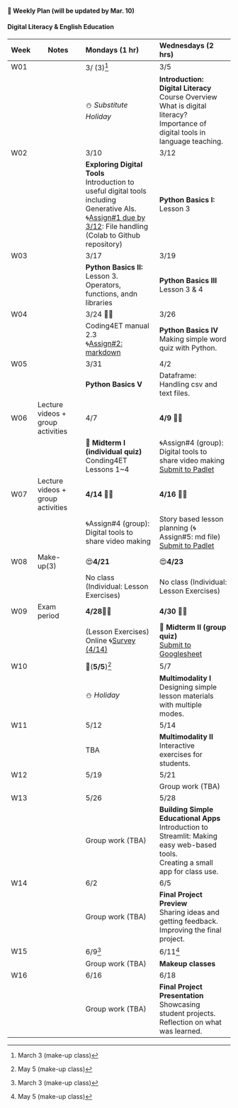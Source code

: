 #### 🌱 **Weekly Plan (will be updated by Mar. 10)**

#### Digital Literacy & English Education

| Week | Notes | Mondays (1 hr) | Wednesdays (2 hrs) | 
|------|------|:----------|:--------|
|W01||3/ (3)[^1]|3/5|
|      |      |⛄ _Substitute Holiday_| **Introduction: Digital Literacy** <br> Course Overview <br> What is digital literacy? <br> Importance of digital tools in language teaching.  |
|W02||3/10|3/12|
|   || **Exploring Digital Tools** <br> Introduction to useful digital tools including Generative AIs. <br>🌀[Assign#1 due by 3/12](https://github.com/MK316/Coding4ET/blob/main/Lessons/Ex2.md): File handling (Colab to Github repository) |**Python Basics I:** Lesson 3  |       
| W03||3/17 |3/19|
|     ||  **Python Basics II:** <br>Lesson 3. Operators, functions, andn libraries  | **Python Basics III** Lesson 3 & 4 |       
|W04||3/24 🐳💙 |3/26|
|      || Coding4ET manual 2.3 <br>🌀[Assign#2: markdown](https://github.com/MK316/Coding4ET/blob/main/Lessons/Lesson02-3.md) | **Python Basics IV** Making simple word quiz with Python. |       
|W05||3/31 |4/2|
|      || **Python Basics V**| Dataframe: Handling csv and text files. |       
|W06|Lecture videos + group activities|4/7|**4/9** 🐳💙 |
|      | |  📌 **Midterm I (individual quiz)** <br> Conding4ET Lessons 1~4 | 🌀Assign#4 (group): Digital tools to share video making<br>[Submit to Padlet](https://padlet.com/mirankim316/s25_dlee) |
|W07|Lecture videos + group activities|**4/14** 🐳💙 |**4/16** 🐳💙 |
|      | |🌀Assign#4 (group): Digital tools to share video making| Story based lesson planning (🌀Assign#5: md file)<br>[Submit to Padlet](https://padlet.com/mirankim316/s25_dlee)|     
| W08|Make-up(3)|😍**4/21**  |😍**4/23**|
|     | |  No class (Individual: Lesson Exercises)   |No class (Individual: Lesson Exercises) |       
|W09|Exam period|**4/28**🐳💙 |**4/30** 🐳💙 |
|      || (Lesson Exercises) <br>Online 🌀[Survey (4/14)](https://forms.gle/RAcEev4ZoqkcPQK86)  |📌 **Midterm II (group quiz)**<br>[Submit to Googlesheet](https://docs.google.com/spreadsheets/d/1z2uYvH-foo3BZ6a4_T80TK7HOQbIJIYIUe5SWOEaGyk/edit?usp=sharing)| 
|W10||💛(**5/5**)[^2]|5/7|
|      || ⛄ _Holiday_  |  **Multimodality I** <br> Designing simple lesson materials with multiple modes.  |
| W11||5/12|5/14|
|     ||  TBA  | **Multimodality II**  <br>Interactive exercises for students. |       
|W12||5/19|5/21|
|   |  ||  Group work (TBA)  | **Using AI in Language Teaching** <br> Understanding AI tools for education. <br> Practical uses of AI in classroom activities. |     
|W13||5/26|5/28|
|      ||  Group work (TBA) | **Building Simple Educational Apps** <br> Introduction to Streamlit: Making easy web-based tools. <br> Creating a small app for class use. |
| W14||6/2|6/5|
|     ||  Group work (TBA) |**Final Project Preview** <br> Sharing ideas and getting feedback. <br> Improving the final project.|       
|W15||6/9[^1]|6/11[^2]|
|      ||   Group work (TBA) |**Makeup classes** |  
| W16||6/16|6/18|
|     | | Group work (TBA) | **Final Project Presentation** <br> Showcasing student projects. <br> Reflection on what was learned. |       

[^1]: March 3 (make-up class)
[^2]: May 5 (make-up class)

